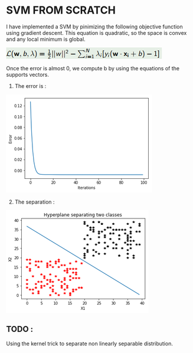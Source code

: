 # SVM FROM SCRATCH


I have implemented a SVM by pinimizing the following objective function using gradient descent. This equation is quadratic, so the space is convex and any local minimum is global.

![](https://github.com/beaupletga/SVM_from_scratch/blob/master/lagrangien.png)

Once the error is almost 0, we compute b by using the equations of the supports vectors.


1. The error is :

![](https://github.com/beaupletga/SVM_from_scratch/blob/master/result_error.png)

2. The separation :

![](https://github.com/beaupletga/SVM_from_scratch/blob/master/result_hyperplane.png)


## TODO :

Using the kernel trick to separate non linearly separable distribution.
